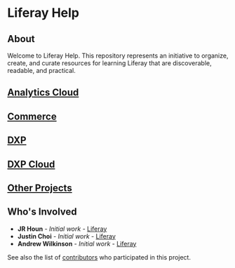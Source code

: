 # Liferay Help

## About

Welcome to Liferay Help. This repository represents an initiative to organize, create, and curate resources for learning Liferay that are discoverable, readable, and practical.

## [Analytics Cloud]()

## [Commerce](https://github.com/liferay/liferay-help/tree/master/commerce)

## [DXP]()

## [DXP Cloud]()

## [Other Projects]()

## Who's Involved

* **JR Houn** - *Initial work* - [Liferay](https://github.com/jrhoun)
* **Justin Choi** - *Initial work* - [Liferay](https://github.com/justinchoi001)
* **Andrew Wilkinson** - *Initial work* - [Liferay](https://github.com/andrewwilkinsonLR)

See also the list of [contributors](https://github.com/your/project/contributors) who participated in this project.
